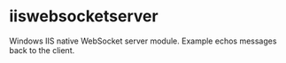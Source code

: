 # iiswebsocketserver
Windows IIS native WebSocket server module. Example echos messages back to the client.
